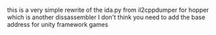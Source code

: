 this is a very simple rewrite of the ida.py from il2cppdumper for hopper which is another dissassembler 
I don't think you need to add the base address for unity framework games
